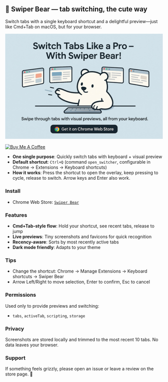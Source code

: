 ## 🐻 Swiper Bear — tab switching, the cute way

Switch tabs with a single keyboard shortcut and a delightful preview—just like Cmd+Tab on macOS, but for your browser.

![](./docs/poster.jpeg)

<a href="https://buymeacoffee.com/riiiiiiiiiina" target="_blank"><img src="https://cdn.buymeacoffee.com/buttons/v2/default-blue.png" alt="Buy Me A Coffee" style="height: 60px !important;width: 217px !important;" ></a>

- **One single purpose**: Quickly switch tabs with keyboard + visual preview
- **Default shortcut**: `Ctrl+Q` (command `open_switcher`, configurable in Chrome → Extensions → Keyboard shortcuts)
- **How it works**: Press the shortcut to open the overlay, keep pressing to cycle, release to switch. Arrow keys and Enter also work.

### Install

- Chrome Web Store: [`Swiper Bear`](https://chromewebstore.google.com/detail/swiper-bear/jdcoileonkeommemccamplepkjpffpio)

### Features

- **Cmd+Tab-style flow**: Hold your shortcut, see recent tabs, release to jump
- **Live previews**: Tiny screenshots and favicons for quick recognition
- **Recency-aware**: Sorts by most recently active tabs
- **Dark mode friendly**: Adapts to your theme

### Tips

- Change the shortcut: Chrome → Manage Extensions → Keyboard shortcuts → Swiper Bear
- Arrow Left/Right to move selection, Enter to confirm, Esc to cancel

### Permissions

Used only to provide previews and switching:

- `tabs`, `activeTab`, `scripting`, `storage`

### Privacy

Screenshots are stored locally and trimmed to the most recent 10 tabs. No data leaves your browser.

### Support

If something feels grizzly, please open an issue or leave a review on the store page. 🐾
